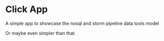 Click App
=========

A simple app to showcase the nosql and storm pipeline data tools model

Or maybe even simpler than that.

